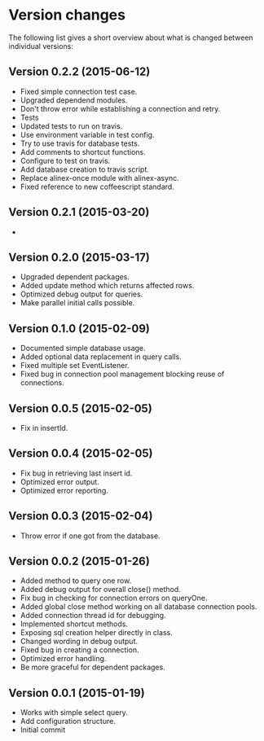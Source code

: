 Version changes
=================================================

The following list gives a short overview about what is changed between
individual versions:

Version 0.2.2 (2015-06-12)
-------------------------------------------------
- Fixed simple connection test case.
- Upgraded dependend modules.
- Don't throw error while establishing a connection and retry.
- Tests
- Updated tests to run on travis.
- Use environment variable in test config.
- Try to use travis for database tests.
- Add comments to shortcut functions.
- Configure to test on travis.
- Add database creation to travis script.
- Replace alinex-once module with alinex-async.
- Fixed reference to new coffeescript standard.

Version 0.2.1 (2015-03-20)
-------------------------------------------------
- 

Version 0.2.0 (2015-03-17)
-------------------------------------------------
- Upgraded dependent packages.
- Added update method which returns affected rows.
- Optimized debug output for queries.
- Make parallel initial calls possible.

Version 0.1.0 (2015-02-09)
-------------------------------------------------
- Documented simple database usage.
- Added optional data replacement in query calls.
- Fixed multiple set EventListener.
- Fixed bug in connection pool management blocking reuse of connections.

Version 0.0.5 (2015-02-05)
-------------------------------------------------
- Fix in insertId.

Version 0.0.4 (2015-02-05)
-------------------------------------------------
- Fix bug in retrieving last insert id.
- Optimized error output.
- Optimized error reporting.

Version 0.0.3 (2015-02-04)
-------------------------------------------------
- Throw error if one got from the database.

Version 0.0.2 (2015-01-26)
-------------------------------------------------
- Added method to query one row.
- Added debug output for overall close() method.
- Fix bug in checking for connection errors on queryOne.
- Added global close method working on all database connection pools.
- Added connection thread id for debugging.
- Implemented shortcut methods.
- Exposing sql creation helper directly in class.
- Changed wording in debug output.
- Fixed bug in creating a connection.
- Optimized error handling.
- Be more graceful for dependent packages.

Version 0.0.1 (2015-01-19)
-------------------------------------------------
- Works with simple select query.
- Add configuration structure.
- Initial commit

